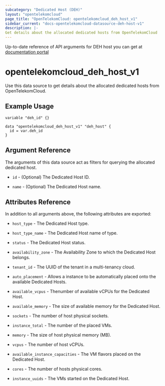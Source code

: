 ```yaml
---
subcategory: "Dedicated Host (DEH)"
layout: "opentelekomcloud"
page_title: "OpenTelekomCloud: opentelekomcloud_deh_host_v1"
sidebar_current: "docs-opentelekomcloud-datasource-deh-host-v1"
description: |-
Get details about the allocated dedicated hosts from OpenTelekomCloud
---
```


Up-to-date reference of API arguments for DEH host you can get at
[documentation portal](https://docs.otc.t-systems.com/dedicated-host/api-ref/api/querying_dehs.html#deh-02-0020)

# opentelekomcloud_deh_host_v1

Use this data source to get details about the allocated dedicated hosts from OpenTelekomCloud.

## Example Usage

```hcl
variable "deh_id" {}

data "opentelekomcloud_deh_host_v1" "deh_host" {
  id = var.deh_id
}
```

## Argument Reference

The arguments of this data source act as filters for querying the allocated dedicated host.

* `id` - (Optional) The Dedicated Host ID.

* `name` - (Optional) The Dedicated Host name.

## Attributes Reference

In addition to all arguments above, the following attributes are exported:

* `host_type` - The Dedicated Host type.

* `host_type_name` - The Dedicated Host name of type.

* `status` - The Dedicated Host status.

* `availability_zone` - The Availability Zone to which the Dedicated Host belongs.

* `tenant_id` -  The UUID of the tenant in a multi-tenancy cloud.

* `auto_placement` - Allows a instance to be automatically placed onto the available Dedicated Hosts.

* `available_vcpus` - Thenumber of available vCPUs for the Dedicated Host.

* `available_memory` - The size of available memory for the Dedicated Host.

* `sockets` - The number of host physical sockets.

* `instance_total` - The number of the placed VMs.

* `memory` - The size of host physical memory (MB).

* `vcpus` - The number of host vCPUs.

* `available_instance_capacities` - The VM flavors placed on the Dedicated Host.

* `cores` - The number of hosts physical cores.

* `instance_uuids` - The VMs started on the Dedicated Host.
